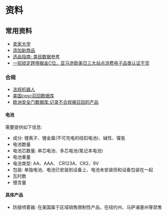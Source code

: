 # 资料
## 常用资料
- [卖家大学](https://sellercentral-japan.amazon.com/learn/?ref_=su_video_page_header)
- [添加新商品](https://sellercentral-japan.amazon.com/product-search?ref=xx_myiadprd_cont_myimain&mons_sel_dir_mcid=amzn1.merchant.d.ABEQ2MITLTSW2DTYSJI66QOYK5HQ&mons_sel_mkid=A1VC38T7YXB528&mons_sel_dir_paid=amzn1.pa.d.AD5IC5HENYGUPWVOCSAAAT66KFVA&ignore_selection_changed=true)
- [选品指南: 类目数据参考](https://sellercentral-japan.amazon.com/selection/new-products)
- [一招锁定跨境掘金C位，亚马逊欧美日三大站点消费电子品类认证干货](https://mp.weixin.qq.com/s?__biz=Mzg5ODA4MDgzNQ==&mid=2247541933&idx=1&sn=9ab4e881047667ffb42d9f83026f7b4c&source=41#wechat_redirect)
### 合规
- [法规机器人](https://business.cpsc.gov/robot/)
- [美国cpsc召回数据库](https://www.cpsc.gov/zh-CN/Recalls)
- [欧洲安全门数据库:记录不合规被召回的产品](https://ec.europa.eu/safety-gate-alerts/screen/search)
#### 电池
需要提供如下信息:
- 成分: 锂离子、锂金属(不可充电的纽扣电池)、碱性、镍氢
- 电池数量
- 电池芯数量: 单芯电池、多芯电池(笔记本电池)
- 电池重量
- 电池类型: AA、AAA、 CR123A、CR2、9V
- 包装: 单独电池、电池已安装到设备上、电池未安装但和设备包装在一起
- 瓦时数
- 锂含量
#### 具体产品
- 防狼喷雾器: 在美国属于区域销售限制性产品，在纽约州、马萨诸塞州等禁售

